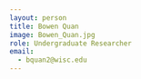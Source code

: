 ```yaml
---
layout: person
title: Bowen Quan
image: Bowen_Quan.jpg
role: Undergraduate Researcher
email: 
  - bquan2@wisc.edu
---
```


